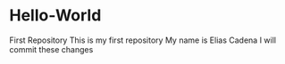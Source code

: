 # Hello-World
First Repository
This is my first repository
My name is Elias Cadena
I will commit these changes
